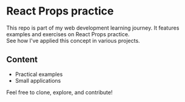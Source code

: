 # React Props practice  
This repo is part of my web development learning journey. 
It features examples and exercises on React Props practice.   
See how I've applied this concept in various projects.  
## Content 
- Practical examples 
- Small applications  

Feel free to clone, explore, and contribute!
